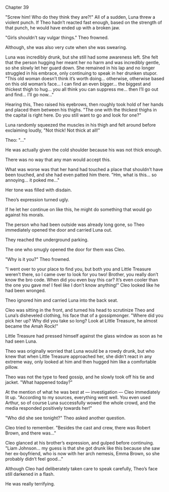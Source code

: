 Chapter 39

"Screw him! Who do they think they are?!" All of a sudden, Luna threw a violent punch. If Theo hadn’t reacted fast enough, based on the strength of that punch, he would have ended up with a broken jaw.


"Girls shouldn’t say vulgar things." Theo frowned.


Although, she was also very cute when she was swearing.


Luna was incredibly drunk, but she still had some awareness left. She felt that the person hugging her meant her no harm and was incredibly gentle, so she slowly let her guard down. She remained in his lap and no longer struggled in his embrace, only continuing to speak in her drunken stupor. "This old woman doesn’t think it’s worth doing… otherwise, otherwise based on this old woman’s face… I can find an even bigger… the biggest and thickest thigh to hug… you all think you can suppress me… then I’ll go out and find… I’ll go now…"


Hearing this, Theo raised his eyebrows, then roughly took hold of her hands and placed them between his thighs. "The one with the thickest thighs in the capital is right here. Do you still want to go and look for one?"


Luna randomly squeezed the muscles in his thigh and felt around before exclaiming loudly, "Not thick! Not thick at all!"


Theo: "…"


He was actually given the cold shoulder because his was not thick enough.


There was no way that any man would accept this.


What was worse was that her hand had touched a place that shouldn’t have been touched, and she had even patted him there. "Hm, what is this… so annoying… it poked me…"


Her tone was filled with disdain.


Theo’s expression turned ugly.


If he let her continue on like this, he might do something that would go against his morals.


The person who had been outside was already long gone, so Theo immediately opened the door and carried Luna out.


They reached the underground parking.


The one who smugly opened the door for them was Cleo.


"Why is it you?" Theo frowned.


"I went over to your place to find you, but both you and Little Treasure weren’t there, so I came over to look for you two! Brother, you really don’t know the bro code. When did you even buy this car? It’s even cooler than the one you gave me! I feel like I don’t know anything!" Cleo looked like he had been wronged.


Theo ignored him and carried Luna into the back seat.


Cleo was sitting in the front, and turned his head to scrutinize Theo and Luna’s disheveled clothing, his face that of a gossipmonger. "Where did you pick her up? Why did you take so long? Look at Little Treasure, he almost became the Amah Rock!"


Little Treasure had pressed himself against the glass window as soon as he had seen Luna.


Theo was originally worried that Luna would be a rowdy drunk, but who knew that when Little Treasure approached her, she didn’t react in any extreme way, only looked at him and then hugged him like a comfortable pillow.


Theo was not the type to feed gossip, and he slowly took off his tie and jacket. "What happened today?"


At the mention of what he was best at — investigation — Cleo immediately lit up. "According to my sources, everything went well. You even used Arthur, so of course Luna successfully wowed the whole crowd, and the media responded positively towards her!"


"Who did she see tonight?" Theo asked another question.


Cleo tried to remember. "Besides the cast and crew, there was Robert Brown, and there was…"


Cleo glanced at his brother’s expression, and gulped before continuing. "Liam Johnson… my guess is that she got drunk like this because she saw her ex-boyfriend, who is now with her arch nemesis, Emma Brown, so she probably didn’t feel good…"


Although Cleo had deliberately taken care to speak carefully, Theo’s face still darkened in a flash.


He was really terrifying.


